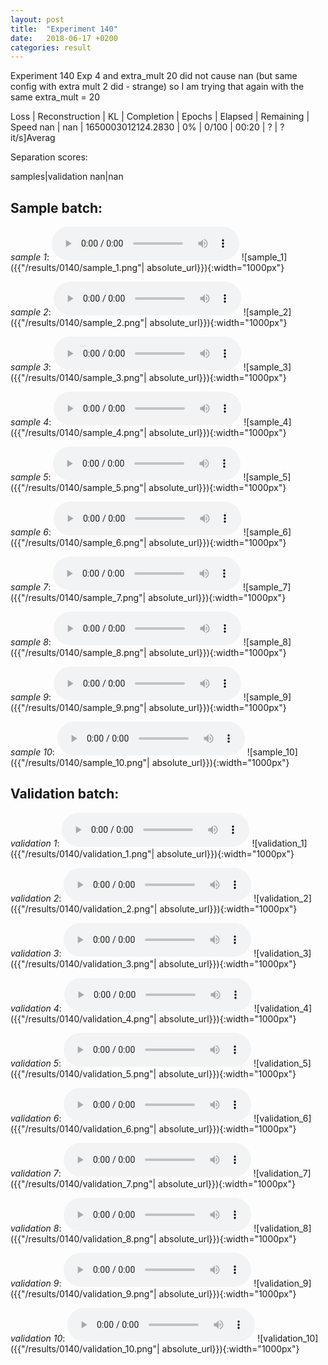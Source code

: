 ```yaml
---
layout: post
title:  "Experiment 140"
date:   2018-06-17 +0200
categories: result
---
```

Experiment 140
Exp 4 and extra_mult 20 did not cause nan (but same config with extra mult 2 did - strange) so I am trying that again with the same extra_mult = 20

Loss | Reconstruction | KL | Completion | Epochs | Elapsed | Remaining | Speed
nan | nan | 1650003012124.2830 | 0% | 0/100 | 00:20 | ? | ?it/s]Averag

Separation scores:

samples|validation
nan|nan

## **Sample batch**:
_sample 1_:
<audio src="/ResultsOverview/results/0140/sample_1.wav" controls preload></audio>
![sample_1]({{"/results/0140/sample_1.png"| absolute_url}}){:width="1000px"}

_sample 2_:
<audio src="/ResultsOverview/results/0140/sample_2.wav" controls preload></audio>
![sample_2]({{"/results/0140/sample_2.png"| absolute_url}}){:width="1000px"}

_sample 3_:
<audio src="/ResultsOverview/results/0140/sample_3.wav" controls preload></audio>
![sample_3]({{"/results/0140/sample_3.png"| absolute_url}}){:width="1000px"}

_sample 4_:
<audio src="/ResultsOverview/results/0140/sample_4.wav" controls preload></audio>
![sample_4]({{"/results/0140/sample_4.png"| absolute_url}}){:width="1000px"}

_sample 5_:
<audio src="/ResultsOverview/results/0140/sample_5.wav" controls preload></audio>
![sample_5]({{"/results/0140/sample_5.png"| absolute_url}}){:width="1000px"}

_sample 6_:
<audio src="/ResultsOverview/results/0140/sample_6.wav" controls preload></audio>
![sample_6]({{"/results/0140/sample_6.png"| absolute_url}}){:width="1000px"}

_sample 7_:
<audio src="/ResultsOverview/results/0140/sample_7.wav" controls preload></audio>
![sample_7]({{"/results/0140/sample_7.png"| absolute_url}}){:width="1000px"}

_sample 8_:
<audio src="/ResultsOverview/results/0140/sample_8.wav" controls preload></audio>
![sample_8]({{"/results/0140/sample_8.png"| absolute_url}}){:width="1000px"}

_sample 9_:
<audio src="/ResultsOverview/results/0140/sample_9.wav" controls preload></audio>
![sample_9]({{"/results/0140/sample_9.png"| absolute_url}}){:width="1000px"}

_sample 10_:
<audio src="/ResultsOverview/results/0140/sample_10.wav" controls preload></audio>
![sample_10]({{"/results/0140/sample_10.png"| absolute_url}}){:width="1000px"}

## **Validation batch**:
_validation 1_:
<audio src="/ResultsOverview/results/0140/validation_1.wav" controls preload></audio>
![validation_1]({{"/results/0140/validation_1.png"| absolute_url}}){:width="1000px"}

_validation 2_:
<audio src="/ResultsOverview/results/0140/validation_2.wav" controls preload></audio>
![validation_2]({{"/results/0140/validation_2.png"| absolute_url}}){:width="1000px"}

_validation 3_:
<audio src="/ResultsOverview/results/0140/validation_3.wav" controls preload></audio>
![validation_3]({{"/results/0140/validation_3.png"| absolute_url}}){:width="1000px"}

_validation 4_:
<audio src="/ResultsOverview/results/0140/validation_4.wav" controls preload></audio>
![validation_4]({{"/results/0140/validation_4.png"| absolute_url}}){:width="1000px"}

_validation 5_:
<audio src="/ResultsOverview/results/0140/validation_5.wav" controls preload></audio>
![validation_5]({{"/results/0140/validation_5.png"| absolute_url}}){:width="1000px"}

_validation 6_:
<audio src="/ResultsOverview/results/0140/validation_6.wav" controls preload></audio>
![validation_6]({{"/results/0140/validation_6.png"| absolute_url}}){:width="1000px"}

_validation 7_:
<audio src="/ResultsOverview/results/0140/validation_7.wav" controls preload></audio>
![validation_7]({{"/results/0140/validation_7.png"| absolute_url}}){:width="1000px"}

_validation 8_:
<audio src="/ResultsOverview/results/0140/validation_8.wav" controls preload></audio>
![validation_8]({{"/results/0140/validation_8.png"| absolute_url}}){:width="1000px"}

_validation 9_:
<audio src="/ResultsOverview/results/0140/validation_9.wav" controls preload></audio>
![validation_9]({{"/results/0140/validation_9.png"| absolute_url}}){:width="1000px"}

_validation 10_:
<audio src="/ResultsOverview/results/0140/validation_10.wav" controls preload></audio>
![validation_10]({{"/results/0140/validation_10.png"| absolute_url}}){:width="1000px"}

